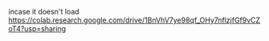 incase it doesn't load https://colab.research.google.com/drive/1BnVhV7ye98qf_OHy7nflzjfGf9vCZoT4?usp=sharing
